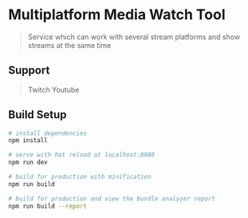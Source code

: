 # Multiplatform Media Watch Tool

> Service which can work with several stream platforms and show streams at the same time
## Support
> Twitch
> Youtube

## Build Setup

``` bash
# install dependencies
npm install

# serve with hot reload at localhost:8080
npm run dev

# build for production with minification
npm run build

# build for production and view the bundle analyzer report
npm run build --report
```
